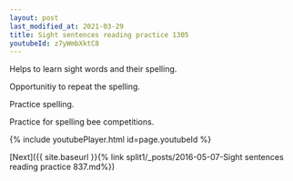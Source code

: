 ```yaml
---
layout: post
last_modified_at: 2021-03-29
title: Sight sentences reading practice 1305
youtubeId: z7yWmbXktC8
---
```

 
 
Helps to learn sight words and their spelling.

Opportunitiy to repeat the spelling. 

Practice spelling. 
 
Practice for spelling bee competitions. 
 
{% include youtubePlayer.html id=page.youtubeId %}
 
 

[Next]({{ site.baseurl }}{% link  split1/_posts/2016-05-07-Sight sentences reading practice 837.md%})
 
